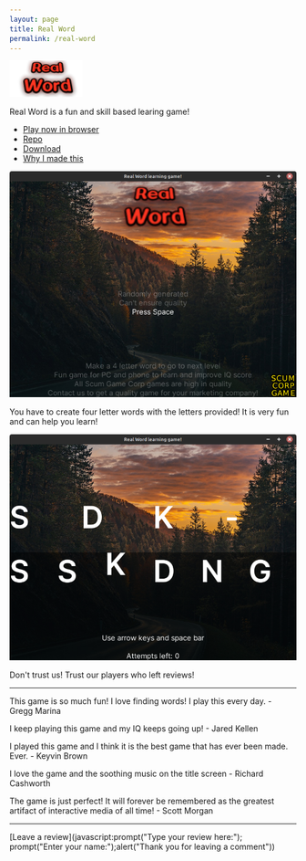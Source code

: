 ```yaml
---
layout: page
title: Real Word
permalink: /real-word
---
```


<!--
# Real Word
-->

<img src="https://raw.githubusercontent.com/RayTheNoob/real-word/main/assets/title.png" class="scaleimg">

<!--Game by [Scum Game Corp](https://raythenoob.github.io/website/scum-game-corp)-->

Real Word is a fun and skill based learing game!
- [Play now in browser](https://raythenoob.github.io/website/pages/real-word/play/)
- [Repo](https://github.com/RayTheNoob/real-word)
- [Download](https://raythenoob.github.io/website/real-word/downloads)
- [Why I made this](https://raythenoob.github.io/website/real-word/why)

![Real Word](https://raw.githubusercontent.com/RayTheNoob/real-word/main/assets/Screenshot1.png)

You have to create four letter words with the letters provided!
It is very fun and can help you learn!

![Real Word](https://raw.githubusercontent.com/RayTheNoob/real-word/main/assets/Screenshot2.png)

Don't trust us! Trust our players who left reviews!

---   

This game is so much fun! I love finding words! I play this every day. - Gregg Marina

I keep playing this game and my IQ keeps going up! - Jared Kellen

I played this game and I think it is the best game that has ever been made. Ever. - Keyvin Brown

I love the game and the soothing music on the title screen - Richard Cashworth

The game is just perfect! It will forever be remembered as the greatest artifact of interactive media of all time! - Scott Morgan

---

[Leave a review](javascript:prompt("Type your review here:"); prompt("Enter your name:");alert("Thank you for leaving a comment"))
